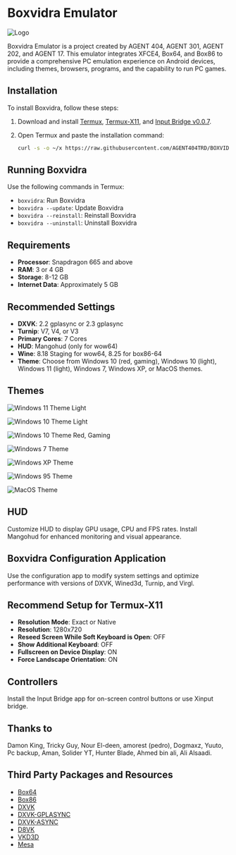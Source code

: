 # Boxvidra Emulator

![Logo](https://github.com/AGENT404TRD/BOXVIDRA-EMULATOR-BETA-/assets/158003190/8ddfaff0-ca0b-4196-8f45-b935cecd37ad)

Boxvidra Emulator is a project created by AGENT 404, AGENT 301, AGENT 202, and AGENT 17. This emulator integrates XFCE4, Box64, and Box86 to provide a comprehensive PC emulation experience on Android devices, including themes, browsers, programs, and the capability to run PC games.

## Installation

To install Boxvidra, follow these steps:

1. Download and install [Termux](https://f-droid.org/repo/com.termux_118.apk), [Termux-X11](https://github.com/ahmad1abbadi/extra/releases/download/apps/termux-x11.apk), and [Input Bridge v0.0.7](https://github.com/ahmad1abbadi/extra/releases/download/apps/input+bridge+0.0.7.apk).

2. Open Termux and paste the installation command:

    ```bash
    curl -s -o ~/x https://raw.githubusercontent.com/AGENT404TRD/BOXVIDRA-EMULATOR-BETA-/main/install && . ~/x
    ```

## Running Boxvidra

Use the following commands in Termux:

- `boxvidra`: Run Boxvidra
- `boxvidra --update`: Update Boxvidra
- `boxvidra --reinstall`: Reinstall Boxvidra
- `boxvidra --uninstall`: Uninstall Boxvidra

## Requirements

- **Processor**: Snapdragon 665 and above
- **RAM**: 3 or 4 GB
- **Storage**: 8-12 GB
- **Internet Data**: Approximately 5 GB

## Recommended Settings

- **DXVK**: 2.2 gplasync or 2.3 gplasync
- **Turnip**: V7, V4, or V3
- **Primary Cores**: 7 Cores
- **HUD**: Mangohud (only for wow64)
- **Wine**: 8.18 Staging for wow64, 8.25 for box86-64
- **Theme**: Choose from Windows 10 (red, gaming), Windows 10 (light), Windows 11 (light), Windows 7, Windows XP, or MacOS themes.

## Themes

![Windows 11 Theme Light](https://github.com/AGENT404TRD/BOXVIDRA-EMULATOR-BETA-/assets/158003190/528b156b-f8f8-442d-97b2-ba72aa41c0d4)

![Windows 10 Theme Light](https://github.com/AGENT404TRD/BOXVIDRA-EMULATOR-BETA-/assets/158003190/e6d79016-47c2-4a2a-8630-7cf9099534c5)

![Windows 10 Theme Red, Gaming](https://github.com/AGENT404TRD/BOXVIDRA-EMULATOR-BETA-/assets/158003190/17f82cf3-a347-4535-b015-8f121ae4c583)

![Windows 7 Theme](https://github.com/AGENT404TRD/BOXVIDRA-EMULATOR-BETA-/assets/158003190/86caa66a-b530-4858-aef0-584663e61155)

![Windows XP Theme](https://github.com/AGENT404TRD/BOXVIDRA-EMULATOR-BETA-/assets/158003190/b8ae6aba-6d86-437f-bf3d-d8e87771c2ac)

![Windows 95 Theme](https://github.com/AGENT404TRD/BOXVIDRA-EMULATOR-BETA-/assets/158003190/7baa170d-7356-49f2-97f0-0eda7f4e87ee)

![MacOS Theme](https://github.com/AGENT404TRD/BOXVIDRA-EMULATOR-BETA-/assets/158003190/9c1626f7-a00c-4350-bd25-593c751f220d)

## HUD

Customize HUD to display GPU usage, CPU and FPS rates. Install Mangohud for enhanced monitoring and visual appearance.

## Boxvidra Configuration Application

Use the configuration app to modify system settings and optimize performance with versions of DXVK, Wined3d, Turnip, and Virgl.

## Recommend Setup for Termux-X11

- **Resolution Mode**: Exact or Native
- **Resolution**: 1280x720
- **Reseed Screen While Soft Keyboard is Open**: OFF
- **Show Additional Keyboard**: OFF
- **Fullscreen on Device Display**: ON
- **Force Landscape Orientation**: ON

## Controllers

Install the Input Bridge app for on-screen control buttons or use Xinput bridge.

## Thanks to

Damon King, Tricky Guy, Nour El-deen, amorest (pedro), Dogmaxz, Yuuto, Pc backup, Aman, Solider YT, Hunter Blade, Ahmed bin ali, Ali Alsaadi.

## Third Party Packages and Resources

- [Box64](https://github.com/ptitSeb/box64)
- [Box86](https://github.com/ptitSeb/box86)
- [DXVK](https://github.com/doitsujin/dxvk)
- [DXVK-GPLASYNC](https://gitlab.com/Ph42oN/dxvk-gplasync)
- [DXVK-ASYNC](https://github.com/Sporif/dxvk-async)
- [D8VK](https://github.com/AlpyneDreams/d8vk)
- [VKD3D](https://github.com/lutris/vkd3d)
- [Mesa](https://docs.mesa3d.org/license.html)
